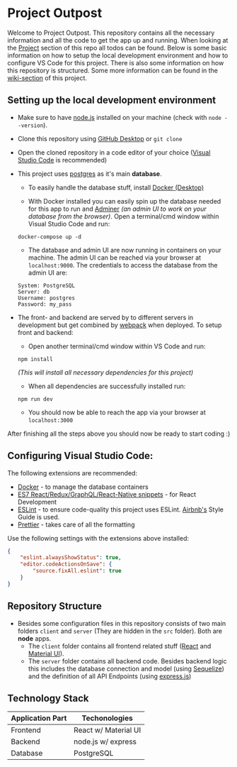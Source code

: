 # Project Outpost
Welcome to Project Outpost. This repository contains all the necessary information and all the code to get the app up and running. When looking at the [Project](https://github.com/moritz158/project-outpost/projects/1) section of this repo all todos can be found. Below is some basic information on how to setup the local development environment and how to configure VS Code for this project. There is also some information on how this repository is structured. Some more information can be found in the [wiki-section](https://github.com/moritz158/project-outpost/wiki) of this project.

## Setting up the local development environment
- Make sure to have [node.js](https://nodejs.org/en/) installed on your machine (check with `node --version`).

- Clone this repository using [GitHub Desktop](https://desktop.github.com) or `git clone`

- Open the cloned repository in a code editor of your choice ([Visual Studio Code](https://code.visualstudio.com/) is recommended)

- This project uses [postgres](https://www.postgresql.org) as it's main **database**. 

    - To easily handle the database stuff, install [Docker (Desktop)](https://docs.docker.com/docker-for-windows/release-notes/)

    - With Docker installed you can easily spin up the database needed for this app to run and [Adminer](https://www.adminer.org/de/) *(an admin UI to work on your database from the browser)*. 
    Open a terminal/cmd window within Visual Studio Code and run:
    ```
    docker-compose up -d
    ```
    - The database and admin UI are now running in containers on your machine. The admin UI can be reached via your browser at `localhost:9000`. The credentials to access the database from the admin UI are:
    ```
    System: PostgreSQL
    Server: db
    Username: postgres
    Password: my_pass
    ```

- The front- and backend are served by to different servers in development but get combined by [webpack](https://webpack.js.org/) when deployed. To setup front and backend:
  
  - Open another terminal/cmd window within VS Code and run:
  ```
  npm install
  ```
  *(This will install all necessary dependencies for this project)*

  - When all dependencies are successfully installed run:
  ```
  npm run dev
  ``` 
  - You should now be able to reach the app via your browser at `localhost:3000`

After finishing all the steps above you should now be ready to start coding :)

## Configuring Visual Studio Code:
The following extensions are recommended:
- [Docker](https://marketplace.visualstudio.com/items?itemName=ms-azuretools.vscode-docker) - to manage the database containers
- [ES7 React/Redux/GraphQL/React-Native snippets](https://marketplace.visualstudio.com/items?itemName=dsznajder.es7-react-js-snippets) - for React Development
- [ESLint](https://marketplace.visualstudio.com/items?itemName=dbaeumer.vscode-eslint) - to ensure code-quality this project uses ESLint. [Airbnb's](https://github.com/airbnb/javascript) Style Guide is used.
- [Prettier](https://marketplace.visualstudio.com/items?itemName=esbenp.prettier-vscode) - takes care of all the formatting

Use the following settings with the extensions above installed:
```json
{
    "eslint.alwaysShowStatus": true,
    "editor.codeActionsOnSave": {
        "source.fixAll.eslint": true
    }
}
```


## Repository Structure
- Besides some configuration files in this repository consists of two main folders `client` and `server` (They are hidden in the `src` folder). Both are **node** apps.
    - The `client` folder contains all frontend related stuff ([React](https://reactjs.org/) and [Material UI](https://material-ui.com/)).
    - The `server` folder contains all backend code. Besides backend logic this includes the database connection and model (using [Sequelize](https://sequelize.org/v5/)) and the definition of all API Endpoints (using [express.js](https://expressjs.com/))

## Technology Stack
| Application Part | Techonologies       |
| ---------------- | --------------------|
| Frontend         | React w/ Material UI|
| Backend          | node.js  w/ express | 
| Database         | PostgreSQL          |  
